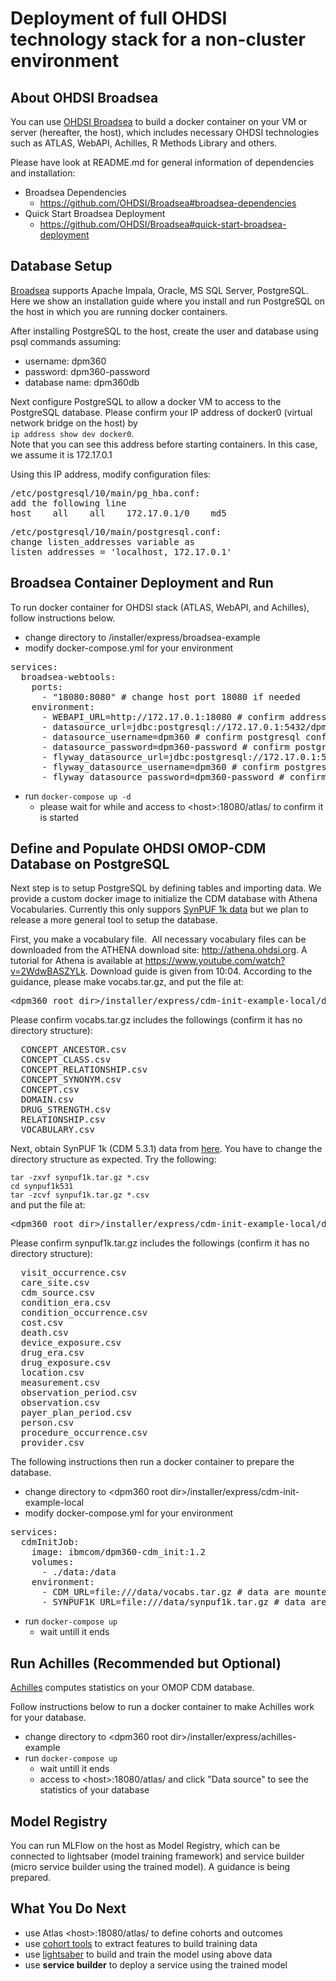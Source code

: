 
# Deployment of full OHDSI technology stack for a non-cluster environment

## About OHDSI Broadsea


You can use [OHDSI Broadsea](https://github.com/OHDSI/Broadsea) to build a docker container on your VM or server (hereafter, the host), which includes necessary OHDSI technologies such as ATLAS, WebAPI, Achilles, R Methods Library and others.


Please have look at README.md for general information of dependencies and installation:
- Broadsea Dependencies
  - https://github.com/OHDSI/Broadsea#broadsea-dependencies
- Quick Start Broadsea Deployment
  - https://github.com/OHDSI/Broadsea#quick-start-broadsea-deployment

## Database Setup


[Broadsea](https://github.com/OHDSI/Broadsea) supports Apache Impala, Oracle, MS SQL Server, PostgreSQL. Here we show an installation guide where you install and run PostgreSQL on the host in which you are running docker containers.


After installing PostgreSQL to the host, create the user and database using psql commands assuming:
- username: dpm360
- password: dpm360-password
- database name: dpm360db


Next configure PostgreSQL to allow a docker VM to access to the PostgreSQL database. Please confirm your IP address of docker0 (virtual network bridge on the host) by<br>
`ip address show dev docker0`.<br>
Note that you can see this address before starting containers. In this case, we assume it is 172.17.0.1


Using this IP address, modify configuration files:

<pre>
/etc/postgresql/10/main/pg_hba.conf:
add the following line
host    all    all    172.17.0.1/0    md5
</pre>

<pre>
/etc/postgresql/10/main/postgresql.conf:
change listen_addresses variable as
listen_addresses = 'localhost, 172.17.0.1'
</pre>

## Broadsea Container Deployment and Run


To run docker container for OHDSI stack (ATLAS, WebAPI, and Achilles), follow instructions below. 

- change directory to <dpm360 root dir>/installer/express/broadsea-example
- modify docker-compose.yml for your environment

<pre>
services:
  broadsea-webtools:
    ports:
      - "18080:8080" # change host port 18080 if needed
    environment:
      - WEBAPI_URL=http://172.17.0.1:18080 # confirm address and port
      - datasource_url=jdbc:postgresql://172.17.0.1:5432/dpm360db # confirm address and postgresql configuration
      - datasource_username=dpm360 # confirm postgresql configuration
      - datasource_password=dpm360-password # confirm postgresql configuration
      - flyway_datasource_url=jdbc:postgresql://172.17.0.1:5432/dpm360db # confirm address and postgresql configuration
      - flyway_datasource_username=dpm360 # confirm postgresql configuration
      - flyway_datasource_password=dpm360-password # confirm postgresql configuration
</pre>

- run `docker-compose up -d`
  - please wait for while and access to &lt;host&gt;:18080/atlas/ to confirm it is started

## Define and Populate OHDSI OMOP-CDM Database on PostgreSQL

Next step is to setup PostgreSQL by defining tables and importing data. We provide a custom docker image to initialize the CDM database with Athena Vocabularies. Currently this only suppors [SynPUF 1k data](https://www.cms.gov/research-statistics-data-and-systems/downloadable-public-use-files/synpufs) but we plan to release a more general tool to setup the database.


First, you make a vocabulary file.  All necessary vocabulary files can be downloaded from the ATHENA download site: http://athena.ohdsi.org. A tutorial for Athena is available at https://www.youtube.com/watch?v=2WdwBASZYLk. Download guide is given from 10:04. According to the guidance, please make vocabs.tar.gz, and put the file at:
<pre>
&lt;dpm360 root dir&gt;/installer/express/cdm-init-example-local/data/vocabs.tar.gz
</pre>

Please confirm vocabs.tar.gz includes the followings (confirm it has no directory structure):
<pre>
  CONCEPT_ANCESTOR.csv
  CONCEPT_CLASS.csv
  CONCEPT_RELATIONSHIP.csv
  CONCEPT_SYNONYM.csv
  CONCEPT.csv
  DOMAIN.csv
  DRUG_STRENGTH.csv
  RELATIONSHIP.csv
  VOCABULARY.csv
</pre>

Next, obtain SynPUF 1k (CDM 5.3.1) data from [here](https://caruscloud.uniklinikum-dresden.de/index.php/s/teddxwwa2JipbXH/download). You have to change the directory structure as expected. Try the following:

`tar -zxvf synpuf1k.tar.gz *.csv`<br>
`cd synpuf1k531`<br>
`tar -zcvf synpuf1k.tar.gz *.csv`<br>
and put the file at:
<pre>
&lt;dpm360 root dir&gt;/installer/express/cdm-init-example-local/data/synpuf1k.tar.gz
</pre>

Please confirm synpuf1k.tar.gz includes the followings (confirm it has no directory structure):
<pre>
  visit_occurrence.csv
  care_site.csv
  cdm_source.csv
  condition_era.csv
  condition_occurrence.csv
  cost.csv
  death.csv
  device_exposure.csv
  drug_era.csv
  drug_exposure.csv
  location.csv
  measurement.csv
  observation_period.csv
  observation.csv
  payer_plan_period.csv
  person.csv
  procedure_occurrence.csv
  provider.csv
</pre>

The following instructions then run a docker container to prepare the database.

- change directory to &lt;dpm360 root dir&gt;/installer/express/cdm-init-example-local
- modify docker-compose.yml for your environment

<pre>
services:
  cdmInitJob:
    image: ibmcom/dpm360-cdm_init:1.2
    volumes:
      - ./data:/data
    environment:
      - CDM_URL=file:///data/vocabs.tar.gz # data are mounted to the host
      - SYNPUF1K_URL=file:///data/synpuf1k.tar.gz # data are mounted to the host
</pre>

- run `docker-compose up`
  - wait untill it ends
  
## Run Achilles (Recommended but Optional)


[Achilles](https://ohdsi.github.io/Achilles/) computes statistics on your OMOP CDM database.


Follow instructions below to run a docker container to make Achilles work for your database.

- change directory to &lt;dpm360 root dir&gt;/installer/express/achilles-example
- run `docker-compose up`
  - wait untill it ends
  - access to &lt;host&gt;:18080/atlas/ and click "Data source" to see the statistics of your database

## Model Registry

You can run MLFlow on the host as Model Registry, which can be connected to lightsaber (model training framework) and service builder (micro service builder using the trained model). A guidance is being prepared.


## What You Do Next

- use Atlas &lt;host&gt;:18080/atlas/ to define cohorts and outcomes
- use [cohort tools](../../cohort_tools/docs/index.md) to extract features to build training data
- use [lightsaber](../../lightsaber/docs/index.md) to build and train the model using above data
- use **service builder** to deploy a service using the trained model
